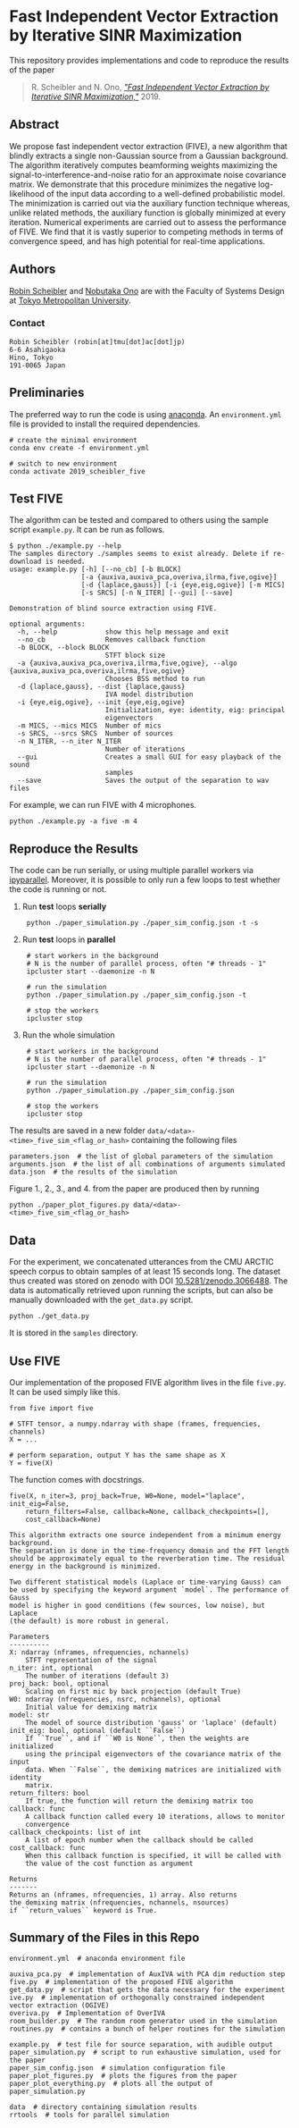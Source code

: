 Fast Independent Vector Extraction by Iterative SINR Maximization
=================================================================

This repository provides implementations and code to reproduce the results
of the paper

> R. Scheibler and N. Ono, [*"Fast Independent Vector Extraction by Iterative SINR Maximization,"*](http://arxiv.org/abs/1910.10654) 2019.

Abstract
--------

We propose fast independent vector extraction (FIVE), a new algorithm that
blindly extracts a single non-Gaussian source from a Gaussian background. The
algorithm iteratively computes beamforming weights maximizing the
signal-to-interference-and-noise ratio for an approximate noise covariance
matrix. We demonstrate that this procedure minimizes the negative
log-likelihood of the input data according to a well-defined probabilistic
model. The minimization is carried out via the auxiliary function technique
whereas, unlike related methods, the auxiliary function is globally minimized
at every iteration. Numerical experiments are carried out to assess the
performance of FIVE. We find that it is vastly superior to competing methods in
terms of convergence speed, and has high potential for real-time applications.

Authors
-------

[Robin Scheibler](http://robinscheibler.org) and [Nobutaka
Ono](http://www.comp.sd.tmu.ac.jp/onolab/index-e.html) are with the Faculty of
Systems Design at [Tokyo Metropolitan University](https://www.tmu.ac.jp/english/index.html).

### Contact

    Robin Scheibler (robin[at]tmu[dot]ac[dot]jp)
    6-6 Asahigaoka
    Hino, Tokyo
    191-0065 Japan

Preliminaries
-------------

The preferred way to run the code is using [anaconda](https://www.anaconda.com/distribution/).
An `environment.yml` file is provided to install the required dependencies.

    # create the minimal environment
    conda env create -f environment.yml

    # switch to new environment
    conda activate 2019_scheibler_five

Test FIVE
---------

The algorithm can be tested and compared to others using the sample
script `example.py`. It can be run as follows.

    $ python ./example.py --help
    The samples directory ./samples seems to exist already. Delete if re-download is needed.
    usage: example.py [-h] [--no_cb] [-b BLOCK]
                      [-a {auxiva,auxiva_pca,overiva,ilrma,five,ogive}]
                      [-d {laplace,gauss}] [-i {eye,eig,ogive}] [-m MICS]
                      [-s SRCS] [-n N_ITER] [--gui] [--save]

    Demonstration of blind source extraction using FIVE.

    optional arguments:
      -h, --help            show this help message and exit
      --no_cb               Removes callback function
      -b BLOCK, --block BLOCK
                            STFT block size
      -a {auxiva,auxiva_pca,overiva,ilrma,five,ogive}, --algo {auxiva,auxiva_pca,overiva,ilrma,five,ogive}
                            Chooses BSS method to run
      -d {laplace,gauss}, --dist {laplace,gauss}
                            IVA model distribution
      -i {eye,eig,ogive}, --init {eye,eig,ogive}
                            Initialization, eye: identity, eig: principal
                            eigenvectors
      -m MICS, --mics MICS  Number of mics
      -s SRCS, --srcs SRCS  Number of sources
      -n N_ITER, --n_iter N_ITER
                            Number of iterations
      --gui                 Creates a small GUI for easy playback of the sound
                            samples
      --save                Saves the output of the separation to wav files

For example, we can run FIVE with 4 microphones.

    python ./example.py -a five -m 4

Reproduce the Results
---------------------

The code can be run serially, or using multiple parallel workers via
[ipyparallel](https://ipyparallel.readthedocs.io/en/latest/).
Moreover, it is possible to only run a few loops to test whether the
code is running or not.

1. Run **test** loops **serially**

        python ./paper_simulation.py ./paper_sim_config.json -t -s

2. Run **test** loops in **parallel**

        # start workers in the background
        # N is the number of parallel process, often "# threads - 1"
        ipcluster start --daemonize -n N

        # run the simulation
        python ./paper_simulation.py ./paper_sim_config.json -t

        # stop the workers
        ipcluster stop

3. Run the whole simulation

        # start workers in the background
        # N is the number of parallel process, often "# threads - 1"
        ipcluster start --daemonize -n N

        # run the simulation
        python ./paper_simulation.py ./paper_sim_config.json

        # stop the workers
        ipcluster stop

The results are saved in a new folder `data/<data>-<time>_five_sim_<flag_or_hash>`
containing the following files

    parameters.json  # the list of global parameters of the simulation
    arguments.json  # the list of all combinations of arguments simulated
    data.json  # the results of the simulation

Figure 1., 2., 3., and 4. from the paper are produced then by running

    python ./paper_plot_figures.py data/<data>-<time>_five_sim_<flag_or_hash>

Data
----

For the experiment, we concatenated utterances from the CMU ARCTIC speech corpus to
obtain samples of at least 15 seconds long. The dataset thus created was stored on zenodo
with DOI [10.5281/zenodo.3066488](https://zenodo.org/record/3066489). The data is automatically
retrieved upon running the scripts, but can also be manually downloaded with the `get_data.py` script.

    python ./get_data.py

It is stored in the `samples` directory.

Use FIVE
--------

Our implementation of the proposed FIVE algorithm lives in the file `five.py`.
It can be used simply like this.

    from five import five

    # STFT tensor, a numpy.ndarray with shape (frames, frequencies, channels)
    X = ...

    # perform separation, output Y has the same shape as X
    Y = five(X)

The function comes with docstrings.

    five(X, n_iter=3, proj_back=True, W0=None, model="laplace", init_eig=False,
        return_filters=False, callback=None, callback_checkpoints=[],
        cost_callback=None)

    This algorithm extracts one source independent from a minimum energy background.
    The separation is done in the time-frequency domain and the FFT length
    should be approximately equal to the reverberation time. The residual
    energy in the background is minimized.

    Two different statistical models (Laplace or time-varying Gauss) can
    be used by specifying the keyword argument `model`. The performance of Gauss
    model is higher in good conditions (few sources, low noise), but Laplace
    (the default) is more robust in general.

    Parameters
    ----------
    X: ndarray (nframes, nfrequencies, nchannels)
        STFT representation of the signal
    n_iter: int, optional
        The number of iterations (default 3)
    proj_back: bool, optional
        Scaling on first mic by back projection (default True)
    W0: ndarray (nfrequencies, nsrc, nchannels), optional
        Initial value for demixing matrix
    model: str
        The model of source distribution 'gauss' or 'laplace' (default)
    init_eig: bool, optional (default ``False``)
        If ``True``, and if ``W0 is None``, then the weights are initialized
        using the principal eigenvectors of the covariance matrix of the input
        data. When ``False``, the demixing matrices are initialized with identity
        matrix.
    return_filters: bool
        If true, the function will return the demixing matrix too
    callback: func
        A callback function called every 10 iterations, allows to monitor
        convergence
    callback_checkpoints: list of int
        A list of epoch number when the callback should be called
    cost_callback: func
        When this callback function is specified, it will be called with
        the value of the cost function as argument

    Returns
    -------
    Returns an (nframes, nfrequencies, 1) array. Also returns
    the demixing matrix (nfrequencies, nchannels, nsources)
    if ``return_values`` keyword is True.

Summary of the Files in this Repo
---------------------------------

    environment.yml  # anaconda environment file

    auxiva_pca.py  # implementation of AuxIVA with PCA dim reduction step
    five.py  # implementation of the proposed FIVE algorithm
    get_data.py  # script that gets the data necessary for the experiment
    ive.py  # implementation of orthogonally constrained independent vector extraction (OGIVE)
    overiva.py  # Implementation of OverIVA
    room_builder.py  # The random room generator used in the simulation
    routines.py  # contains a bunch of helper routines for the simulation

    example.py  # test file for source separation, with audible output
    paper_simulation.py  # script to run exhaustive simulation, used for the paper
    paper_sim_config.json  # simulation configuration file
    paper_plot_figures.py  # plots the figures from the paper
    paper_plot_everything.py  # plots all the output of paper_simulation.py

    data  # directory containing simulation results
    rrtools  # tools for parallel simulation
